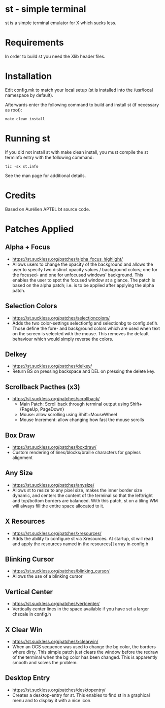 # st - simple terminal
st is a simple terminal emulator for X which sucks less.

# Requirements
In order to build st you need the Xlib header files.

# Installation
Edit config.mk to match your local setup (st is installed into
the /usr/local namespace by default).

Afterwards enter the following command to build and install st (if
necessary as root):

    make clean install

# Running st
If you did not install st with make clean install, you must compile
the st terminfo entry with the following command:

    tic -sx st.info

See the man page for additional details.

# Credits

Based on Aurélien APTEL <aurelien dot aptel at gmail dot com> bt source code.

# Patches Applied

## Alpha + Focus
+ https://st.suckless.org/patches/alpha_focus_highlight/
+ Allows users to change the opacity of the background and allows the user to specify two distinct opacity values / background colors; one for the focused- and one for unfocused windows' background. This enables the user to spot the focused window at a glance. The patch is based on the alpha patch; i.e. is to be applied after applying the alpha patch.

## Selection Colors 
+ https://st.suckless.org/patches/selectioncolors/
+ Adds the two color-settings selectionfg and selectionbg to config.def.h. Those define the fore- and background colors which are used when text on the screen is selected with the mouse. This removes the default behaviour which would simply reverse the colors.

## Delkey
+ https://st.suckless.org/patches/delkey/
+ Return BS on pressing backspace and DEL on pressing the delete key.

## Scrollback Pacthes (x3)
+ https://st.suckless.org/patches/scrollback/
  + Main Patch: Scroll back through terminal output using Shift+{PageUp, PageDown}
  + Mouse: allow scrolling using Shift+MouseWheel
  + Mouse Increment: allow changing how fast the mouse scrolls

## Box Draw
+ https://st.suckless.org/patches/boxdraw/
+ Custom rendering of lines/blocks/braille characters for gapless alignment

## Any Size
+ https://st.suckless.org/patches/anysize/
+ Allows st to resize to any pixel size, makes the inner border size dynamic, and centers the content of the terminal so that the left/right and top/bottom borders are balanced. With this patch, st on a tiling WM will always fill the entire space allocated to it.

## X Resources
+ https://st.suckless.org/patches/xresources/
+ Adds the ability to configure st via Xresources. At startup, st will read and apply the resources named in the resources[] array in config.h

## Blinking Cursor
+ https://st.suckless.org/patches/blinking_cursor/
+ Allows the use of a blinking cursor

## Vertical Center
+ https://st.suckless.org/patches/vertcenter/
+ Vertically center lines in the space available if you have set a larger chscale in config.h

## X Clear Win
+ https://st.suckless.org/patches/xclearwin/
+ When an OCS sequence was used to change the bg color, the borders where dirty. This simple patch just clears the window before the redraw of the terminal when the bg color has been changed. This is apparently smooth and solves the problem.

## Desktop Entry
+ https://st.suckless.org/patches/desktopentry/
+ Creates a desktop-entry for st. This enables to find st in a graphical menu and to display it with a nice icon.
